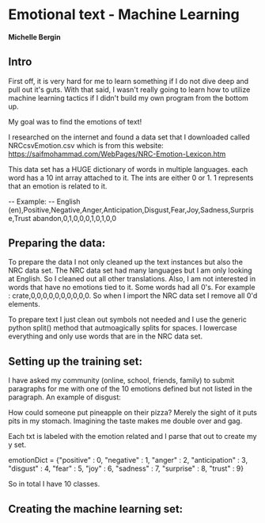 # Emotional text - Machine Learning

#### Michelle Bergin

## Intro

First off, it is very hard for me to learn something if I do not dive deep and pull out it's guts. With that said, I wasn't really going to learn how to utilize machine learning tactics if I didn't build my own program from the bottom up.

My goal was to find the emotions of text!

I researched on the internet and found a data set that I downloaded called NRCcsvEmotion.csv which is from this website:
https://saifmohammad.com/WebPages/NRC-Emotion-Lexicon.htm

This data set has a HUGE dictionary of words in multiple languages. each word has a 10 int array attached to it. The ints are either 0 or 1. 1 represents that an emotion is related to it.

-- Example: --
English (en),Positive,Negative,Anger,Anticipation,Disgust,Fear,Joy,Sadness,Surprise,Trust
abandon,0,1,0,0,0,1,0,1,0,0

## Preparing the data:

To prepare the data I not only cleaned up the text instances but also the NRC data set. The NRC data set had many languages but I am only looking at English. So I cleaned out all other translations. Also, I am not interested in words that have no emotions tied to it. Some words had all 0's. For example : crate,0,0,0,0,0,0,0,0,0,0. So when I import the NRC data set I remove all 0'd elements.

To prepare text I just clean out symbols not needed and I use the generic python split() method that autmoagically splits for spaces. I lowercase everything and only use words that are in the NRC data set.

## Setting up the training set:

I have asked my community (online, school, friends, family) to submit paragraphs for me with one of the 10 emotions defined but not listed in the paragraph. An example of disgust:

How could someone put pineapple on their pizza? Merely the sight of it puts pits in my stomach. Imagining the taste makes me double over and gag.

Each txt is labeled with the emotion related and I parse that out to create my y set.

emotionDict = {"positive" : 0, "negative" : 1, "anger" : 2, "anticipation" : 3, "disgust" : 4, "fear" : 5, "joy" : 6, "sadness" :  7, "surprise" : 8, "trust" : 9}

So in total I have 10 classes.

## Creating the machine learning set:
